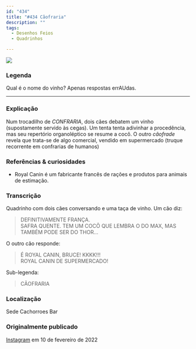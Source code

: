 ```yaml
---
id: "434"
title: "#434 Cãofraria"
description: ""
tags:
  - Desenhos Feios
  - Quadrinhos

---
```

![](https://bebiodicionario-com.s3.amazonaws.com/media/posts/202202/BOD434.jpg)

### Legenda

Qual é o nome do vinho?
Apenas respostas errAUdas.

---

### Explicação

Num trocadilho de *CONFRARIA*, dois cães debatem um vinho (supostamente servido às cegas). Um tenta tenta adivinhar a procedência, mas seu repertório organoléptico se resume a cocô. O outro *cãofrade* revela que trata-se de algo comercial, vendido em supermercado (truque recorrente em confrarias de humanos)

### Referências & curiosidades
- Royal Canin é um fabricante francês de rações e produtos para animais de estimação.

### Transcrição
Quadrinho com dois cães conversando e uma taça de vinho.
Um cão diz:
> DEFINITIVAMENTE FRANÇA.  
> SAFRA QUENTE. TEM UM COCÔ
> QUE LEMBRA O DO MAX, MAS  
> TAMBÉM PODE SER DO THOR...

O outro cão responde:
> É ROYAL CANIN, BRUCE! KKKK!!!  
> ROYAL CANIN DE SUPERMERCADO!


Sub-legenda:
> CÃOFRARIA

### Localização

Sede Cachorroes Bar

### Originalmente publicado

[Instagram](https://www.instagram.com/p/CZy84cQrEfS/) em 10 de fevereiro de 2022
